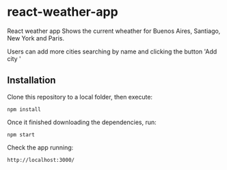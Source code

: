 # react-weather-app

React weather app 
Shows the current wheather for Buenos Aires, Santiago, New York and Paris. 

Users can add more cities searching by name and clicking the button 'Add city <city name>'
 
 ## Installation

Clone this repository to a local folder, then execute:

    npm install

Once it finished downloading the dependencies, run:

    npm start

Check the app running:

    http://localhost:3000/
